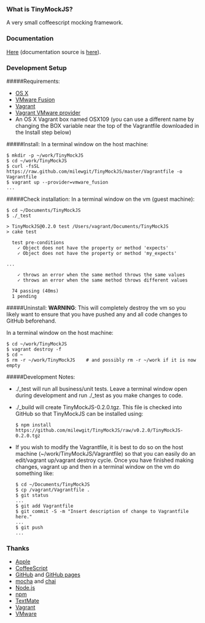 ### What is TinyMockJS?
A very small coffeescript mocking framework.


### Documentation
[Here](http://milewgit.github.io/TinyMockJS.doc/) (documentation source is [here](https://github.com/milewgit/TinyMockJS.doc)).


### Development Setup

#####Requirements:
- [OS X](https://www.apple.com/osx/)
- [VMware Fusion](http://www.vmware.com/ca/en/products/fusion)
- [Vagrant](http://www.vagrantup.com)
- [Vagrant VMware provider](https://www.vagrantup.com/vmware)
- An OS X Vagrant box named OSX109 (you can use a different name by changing the BOX variable near the top of the Vagrantfile downloaded in the Install step below)

#####Install:
In a terminal window on the host machine:
```
$ mkdir -p ~/work/TinyMockJS
$ cd ~/work/TinyMockJS
$ curl -fsSL https://raw.github.com/milewgit/TinyMockJS/master/Vagrantfile -o Vagrantfile
$ vagrant up --provider=vmware_fusion
...
```

#####Check installation:
In a terminal window on the vm (guest machine):
```
$ cd ~/Documents/TinyMockJS
$ ./_test

> TinyMockJS@0.2.0 test /Users/vagrant/Documents/TinyMockJS
> cake test

  test pre-conditions
    ✓ Object does not have the property or method 'expects' 
    ✓ Object does not have the property or method 'my_expects' 

...

    ✓ throws an error when the same method throws the same values 
    ✓ throws an error when the same method throws different values 

  74 passing (40ms)
  1 pending
```

#####Uninstall:
**WARNING**: This will completely destroy the vm so you likely want to ensure that you have 
pushed any and all code changes to GitHub beforehand.

In a terminal window on the host machine:
```
$ cd ~/work/TinyMockJS
$ vagrant destroy -f
$ cd ~
$ rm -r ~/work/TinyMockJS    # and possibly rm -r ~/work if it is now empty
```


#####Development Notes:
- ./_test will run all business/unit tests.  Leave a terminal window open during development and
run ./_test as you make changes to code.

- ./_build will create TinyMockJS-0.2.0.tgz.  This file is checked into GitHub so that TinyMockJS
can be installed using:
    ```
	$ npm install https://github.com/milewgit/TinyMockJS/raw/v0.2.0/TinyMockJS-0.2.0.tgz
	```
  
- If you wish to modify the Vagrantfile, it is best to do so on the host machine (~/work/TinyMockJS/Vagrantfile) 
so that you can easily do an edit/vagrant up/vagrant destroy cycle.  Once you have finished making 
changes, vagrant up and then in a terminal window on the vm do something like:
    ```
    $ cd ~/Documents/TinyMockJS
    $ cp /vagrant/Vagrantfile .
    $ git status
    ...
    $ git add Vagrantfile
    $ git commit -S -m "Insert description of change to Vagrantfile here."
    ...
    $ git push
    ...
    ```


### Thanks
- [Apple](http://www.apple.com)
- [CoffeeScript](http://coffeescript.org)
- [GitHub](https://github.com) and [GitHub pages](http://pages.github.com)
- [mocha](http://visionmedia.github.io/mocha) and [chai](http://chaijs.com)
- [Node.js](http://nodejs.org)
- [npm](https://www.npmjs.org)
- [TextMate](http://macromates.com)
- [Vagrant](https://www.vagrantup.com)
- [VMware](http://www.vmware.com)
